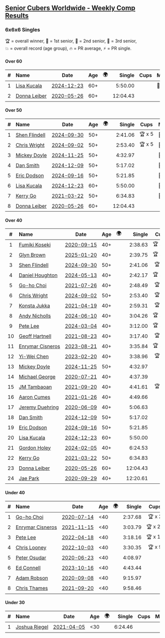 <style>table {white-space: nowrap;}</style>
<link rel="stylesheet" type="text/css" href="/scw-comp/css/flags.css" />

## [Senior Cubers Worldwide - Weekly Comp Results](/scw-comp/results/)
### 6x6x6 Singles

<span style="white-space: nowrap;">🏆 = overall winner</span>, <span style="white-space: nowrap;">🥇 = 1st senior</span>, <span style="white-space: nowrap;">🥈 = 2nd senior</span>, <span style="white-space: nowrap;">🥉 = 3rd senior</span>, <span style="white-space: nowrap;">💥 = overall record (age group)</span>, <span style="white-space: nowrap;">🔥 = PR average</span>, <span style="white-space: nowrap;">⚡ = PR single</span>.

#### Over 60

| # | Name | Date | Age | 🌍 | Single | Cups | Medals | Achievements | Video |
| :--: | :-- | :--: | :--: | :--: | --: | :--: | :-- | :-- | :-- |
| 1 | [Lisa Kucala](../../persons/lisa_kucala/666.md) | [2024-12-23](../../results/2024-12-23/666.md) | 60+ | <i class="flag flag-US" /> | 5:50.00 |  | 🥉 x 1 | 💥 x 4, ⚡ x 4 | [Desktop](https://www.facebook.com/events/611146718114819/permalink/613934797836011) / [Mobile](https://m.facebook.com/events/611146718114819?view=permalink&id=613934797836011) |
| 2 | [Donna Leiber](../../persons/donna_leiber/666.md) | [2020-05-26](../../results/2020-05-26/666.md) | 60+ | <i class="flag flag-US" /> | 12:04.43 |  |  | 💥 x 3, ⚡ x 3 | [Desktop](https://www.facebook.com/events/637852836799991/permalink/640054709913137) / [Mobile](https://m.facebook.com/events/637852836799991?view=permalink&id=640054709913137) |

#### Over 50

| # | Name | Date | Age | 🌍 | Single | Cups | Medals | Achievements | Video |
| :--: | :-- | :--: | :--: | :--: | --: | :--: | :-- | :-- | :-- |
| 1 | [Shen Flindell](../../persons/shen_flindell/666.md) | [2024-09-30](../../results/2024-09-30/666.md) | 50+ | <i class="flag flag-AU" /> | 2:41.06 | 🏆 x 5 | 🥇 x 5, 🥈 x 10, 🥉 x 2 | 💥 x 2, 🔥 x 3, ⚡ x 3 | [Desktop](https://www.facebook.com/745394767/videos/1561163127821289) / [Mobile](https://m.facebook.com/745394767/videos/1561163127821289) |
| 2 | [Chris Wright](../../persons/chris_wright/666.md) | [2024-09-02](../../results/2024-09-02/666.md) | 50+ | <i class="flag flag-GB" /> | 2:53.40 | 🏆 x 5 | 🥇 x 5, 🥈 x 3 | 💥 x 6, 🔥 x 5, ⚡ x 5 | [Desktop](https://www.facebook.com/events/496466003310019/permalink/499631999660086) / [Mobile](https://m.facebook.com/events/496466003310019?view=permalink&id=499631999660086) |
| 3 | [Mickey Doyle](../../persons/mickey_doyle/666.md) | [2024-11-25](../../results/2024-11-25/666.md) | 50+ | <i class="flag flag-US" /> | 4:32.97 |  | 🥇 x 2, 🥈 x 2, 🥉 x 2 | ⚡ x 7 | [Desktop](https://www.facebook.com/events/568276315811932/permalink/577572214882342) / [Mobile](https://m.facebook.com/events/568276315811932?view=permalink&id=577572214882342) |
| 4 | [Dan Smith](../../persons/dan_smith/666.md) | [2024-12-09](../../results/2024-12-09/666.md) | 50+ | <i class="flag flag-US" /> | 5:17.02 |  | 🥇 x 5, 🥈 x 3, 🥉 x 7 | 💥 x 1, 🔥 x 1, ⚡ x 3 | [Desktop](https://www.facebook.com/events/568276315811932/permalink/586154067357490) / [Mobile](https://m.facebook.com/events/568276315811932?view=permalink&id=586154067357490) |
| 5 | [Eric Dodson](../../persons/eric_dodson/666.md) | [2024-09-16](../../results/2024-09-16/666.md) | 50+ | <i class="flag flag-US" /> | 5:21.85 |  | 🥈 x 1 | ⚡ x 2 | [Desktop](https://www.facebook.com/events/1169142974162460/permalink/1171316953945062) / [Mobile](https://m.facebook.com/events/1169142974162460?view=permalink&id=1171316953945062) |
| 6 | [Lisa Kucala](../../persons/lisa_kucala/666.md) | [2024-12-23](../../results/2024-12-23/666.md) | 60+ | <i class="flag flag-US" /> | 5:50.00 |  | 🥉 x 1 | 💥 x 4, ⚡ x 4 | [Desktop](https://www.facebook.com/events/611146718114819/permalink/613934797836011) / [Mobile](https://m.facebook.com/events/611146718114819?view=permalink&id=613934797836011) |
| 7 | [Kerry Go](../../persons/kerry_go/666.md) | [2021-03-22](../../results/2021-03-22/666.md) | 50+ | <i class="flag flag-US" /> | 6:34.83 |  | 🥈 x 1 | ⚡ x 1 | [Desktop](https://www.facebook.com/events/2537500386546221/permalink/2547152288914364) / [Mobile](https://m.facebook.com/events/2537500386546221?view=permalink&id=2547152288914364) |
| 8 | [Donna Leiber](../../persons/donna_leiber/666.md) | [2020-05-26](../../results/2020-05-26/666.md) | 60+ | <i class="flag flag-US" /> | 12:04.43 |  |  | 💥 x 3, ⚡ x 3 | [Desktop](https://www.facebook.com/events/637852836799991/permalink/640054709913137) / [Mobile](https://m.facebook.com/events/637852836799991?view=permalink&id=640054709913137) |

#### Over 40

| # | Name | Date | Age | 🌍 | Single | Cups | Medals | Achievements | Video |
| :--: | :-- | :--: | :--: | :--: | --: | :--: | :-- | :-- | :-- |
| 1 | [Fumiki Koseki](../../persons/fumiki_koseki/666.md) | [2020-09-15](../../results/2020-09-15/666.md) | 40+ | <i class="flag flag-JP" /> | 2:38.63 | 🏆 x 24 | 🥇 x 24 | 💥 x 2, 🔥 x 2, ⚡ x 2 | [Desktop](https://www.facebook.com/events/655903882008117/permalink/659480474983791) / [Mobile](https://m.facebook.com/events/655903882008117?view=permalink&id=659480474983791) |
| 2 | [Glyn Brown](../../persons/glyn_brown/666.md) | [2025-01-20](../../results/2025-01-20/666.md) | 40+ | <i class="flag flag-GB" /> | 2:39.75 | 🏆 x 12 | 🥇 x 13, 🥈 x 14, 🥉 x 5 | 🔥 x 11, ⚡ x 12 | [Desktop](https://www.facebook.com/events/963859128590696/permalink/971237757852833) / [Mobile](https://m.facebook.com/events/963859128590696?view=permalink&id=971237757852833) |
| 3 | [Shen Flindell](../../persons/shen_flindell/666.md) | [2024-09-30](../../results/2024-09-30/666.md) | 50+ | <i class="flag flag-AU" /> | 2:41.06 | 🏆 x 5 | 🥇 x 5, 🥈 x 10, 🥉 x 2 | 💥 x 2, 🔥 x 3, ⚡ x 3 | [Desktop](https://www.facebook.com/745394767/videos/1561163127821289) / [Mobile](https://m.facebook.com/745394767/videos/1561163127821289) |
| 4 | [Daniel Houghton](../../persons/daniel_houghton/666.md) | [2024-05-13](../../results/2024-05-13/666.md) | 40+ | <i class="flag flag-CH" /> | 2:42.17 | 🏆 x 34 | 🥇 x 38, 🥈 x 9, 🥉 x 12 | 🔥 x 10, ⚡ x 12 | [Desktop](https://www.facebook.com/events/849366597233542/permalink/854649486705253) / [Mobile](https://m.facebook.com/events/849366597233542?view=permalink&id=854649486705253) |
| 5 | [Go-ho Choi](../../persons/go_ho_choi/666.md) | [2021-07-26](../../results/2021-07-26/666.md) | 40+ | <i class="flag flag-KR" /> | 2:48.49 | 🏆 x 2 | 🥇 x 1 | 💥 x 1, 🔥 x 2, ⚡ x 2 | [Desktop](https://www.facebook.com/events/210838191047415/permalink/220841146713786) / [Mobile](https://m.facebook.com/events/210838191047415?view=permalink&id=220841146713786) |
| 6 | [Chris Wright](../../persons/chris_wright/666.md) | [2024-09-02](../../results/2024-09-02/666.md) | 50+ | <i class="flag flag-GB" /> | 2:53.40 | 🏆 x 5 | 🥇 x 5, 🥈 x 3 | 💥 x 6, 🔥 x 5, ⚡ x 5 | [Desktop](https://www.facebook.com/events/496466003310019/permalink/499631999660086) / [Mobile](https://m.facebook.com/events/496466003310019?view=permalink&id=499631999660086) |
| 7 | [Konsta Jukka](../../persons/konsta_jukka/666.md) | [2021-04-19](../../results/2021-04-19/666.md) | 40+ | <i class="flag flag-FI" /> | 2:59.31 | 🏆 x 2 | 🥇 x 4, 🥈 x 7 | 🔥 x 7, ⚡ x 5 | [Desktop](https://www.facebook.com/events/1009195762821458/permalink/1017253955348972) / [Mobile](https://m.facebook.com/events/1009195762821458?view=permalink&id=1017253955348972) |
| 8 | [Andy Nicholls](../../persons/andy_nicholls/666.md) | [2024-06-10](../../results/2024-06-10/666.md) | 40+ | <i class="flag flag-GB" /> | 3:04.26 | 🏆 x 11 | 🥇 x 12, 🥈 x 2 | 💥 x 5, 🔥 x 3, ⚡ x 5 | [Desktop](https://www.facebook.com/events/804039971828225/permalink/804552235110332) / [Mobile](https://m.facebook.com/events/804039971828225?view=permalink&id=804552235110332) |
| 9 | [Pete Lee](../../persons/pete_lee/666.md) | [2024-03-04](../../results/2024-03-04/666.md) | 40+ | <i class="flag flag-GB" /> | 3:12.00 | 🏆 x 12 | 🥈 x 2, 🥉 x 2 | 🔥 x 14, ⚡ x 20 | [Desktop](https://www.facebook.com/events/3564311457163699/permalink/3569724523289059) / [Mobile](https://m.facebook.com/events/3564311457163699?view=permalink&id=3569724523289059) |
| 10 | [Geoff Hartnell](../../persons/geoff_hartnell/666.md) | [2021-08-23](../../results/2021-08-23/666.md) | 40+ | <i class="flag flag-GB" /> | 3:17.40 | 🏆 x 4 | 🥇 x 20, 🥈 x 25, 🥉 x 2 | 🔥 x 6, ⚡ x 5 | [Desktop](https://www.facebook.com/events/1108693076205590/permalink/1116401015434796) / [Mobile](https://m.facebook.com/events/1108693076205590?view=permalink&id=1116401015434796) |
| 11 | [Enrymar Cisneros](../../persons/enrymar_cisneros/666.md) | [2023-08-21](../../results/2023-08-21/666.md) | 40+ | <i class="flag flag-VE" /> | 3:35.84 | 🏆 x 20 | 🥈 x 1 | 🔥 x 11, ⚡ x 10 | [Desktop](https://www.facebook.com/events/605466225085334/permalink/608413468123943) / [Mobile](https://m.facebook.com/events/605466225085334?view=permalink&id=608413468123943) |
| 12 | [Yi-Wei Chen](../../persons/yi_wei_chen/666.md) | [2023-02-20](../../results/2023-02-20/666.md) | 40+ | <i class="flag flag-TW" /> | 3:38.96 | 🏆 x 1 | 🥇 x 3, 🥈 x 7, 🥉 x 7 | 🔥 x 4, ⚡ x 10 | [Desktop](https://www.facebook.com/events/751205503064846/permalink/753027449549318) / [Mobile](https://m.facebook.com/events/751205503064846?view=permalink&id=753027449549318) |
| 13 | [Mickey Doyle](../../persons/mickey_doyle/666.md) | [2024-11-25](../../results/2024-11-25/666.md) | 50+ | <i class="flag flag-US" /> | 4:32.97 |  | 🥇 x 2, 🥈 x 2, 🥉 x 2 | ⚡ x 7 | [Desktop](https://www.facebook.com/events/568276315811932/permalink/577572214882342) / [Mobile](https://m.facebook.com/events/568276315811932?view=permalink&id=577572214882342) |
| 14 | [Michael George](../../persons/michael_george/666.md) | [2020-07-21](../../results/2020-07-21/666.md) | 40+ | <i class="flag flag-GB" /> | 4:37.39 |  | 🥉 x 4 | ⚡ x 7 | [Desktop](https://www.facebook.com/michael.george.545/videos/10214016558128356) / [Mobile](https://m.facebook.com/michael.george.545/videos/10214016558128356) |
| 15 | [JM Tambaoan](../../persons/jm_tambaoan/666.md) | [2021-09-20](../../results/2021-09-20/666.md) | 40+ | <i class="flag flag-PH" /> | 4:41.61 | 🏆 x 3 | 🥇 x 3, 🥈 x 14, 🥉 x 3 | 🔥 x 4, ⚡ x 4 | [Desktop](https://www.facebook.com/events/4223726381008841/permalink/4268147889900023) / [Mobile](https://m.facebook.com/events/4223726381008841?view=permalink&id=4268147889900023) |
| 16 | [Aaron Cumes](../../persons/aaron_cumes/666.md) | [2021-01-26](../../results/2021-01-26/666.md) | 40+ | <i class="flag flag-GB" /> | 4:49.66 |  | 🥈 x 1, 🥉 x 5 | ⚡ x 4 | [Desktop](https://www.facebook.com/events/886756952081472/permalink/887647815325719) / [Mobile](https://m.facebook.com/events/886756952081472?view=permalink&id=887647815325719) |
| 17 | [Jeremy Duehring](../../persons/jeremy_duehring/666.md) | [2020-06-09](../../results/2020-06-09/666.md) | 40+ | <i class="flag flag-US" /> | 5:06.63 |  | 🥉 x 1 | ⚡ x 2 | [Desktop](https://www.facebook.com/jeremy.duehring/videos/10160093205957846) / [Mobile](https://m.facebook.com/jeremy.duehring/videos/10160093205957846) |
| 18 | [Dan Smith](../../persons/dan_smith/666.md) | [2024-12-09](../../results/2024-12-09/666.md) | 50+ | <i class="flag flag-US" /> | 5:17.02 |  | 🥇 x 5, 🥈 x 3, 🥉 x 7 | 💥 x 1, 🔥 x 1, ⚡ x 3 | [Desktop](https://www.facebook.com/events/568276315811932/permalink/586154067357490) / [Mobile](https://m.facebook.com/events/568276315811932?view=permalink&id=586154067357490) |
| 19 | [Eric Dodson](../../persons/eric_dodson/666.md) | [2024-09-16](../../results/2024-09-16/666.md) | 50+ | <i class="flag flag-US" /> | 5:21.85 |  | 🥈 x 1 | ⚡ x 2 | [Desktop](https://www.facebook.com/events/1169142974162460/permalink/1171316953945062) / [Mobile](https://m.facebook.com/events/1169142974162460?view=permalink&id=1171316953945062) |
| 20 | [Lisa Kucala](../../persons/lisa_kucala/666.md) | [2024-12-23](../../results/2024-12-23/666.md) | 60+ | <i class="flag flag-US" /> | 5:50.00 |  | 🥉 x 1 | 💥 x 4, ⚡ x 4 | [Desktop](https://www.facebook.com/events/611146718114819/permalink/613934797836011) / [Mobile](https://m.facebook.com/events/611146718114819?view=permalink&id=613934797836011) |
| 21 | [Gordon Holey](../../persons/gordon_holey/666.md) | [2024-02-05](../../results/2024-02-05/666.md) | 40+ | <i class="flag flag-US" /> | 6:24.53 |  | 🥈 x 2 | ⚡ x 2 | [Desktop](https://www.facebook.com/766997877/videos/676886614657174) / [Mobile](https://m.facebook.com/766997877/videos/676886614657174) |
| 22 | [Kerry Go](../../persons/kerry_go/666.md) | [2021-03-22](../../results/2021-03-22/666.md) | 50+ | <i class="flag flag-US" /> | 6:34.83 |  | 🥈 x 1 | ⚡ x 1 | [Desktop](https://www.facebook.com/events/2537500386546221/permalink/2547152288914364) / [Mobile](https://m.facebook.com/events/2537500386546221?view=permalink&id=2547152288914364) |
| 23 | [Donna Leiber](../../persons/donna_leiber/666.md) | [2020-05-26](../../results/2020-05-26/666.md) | 60+ | <i class="flag flag-US" /> | 12:04.43 |  |  | 💥 x 3, ⚡ x 3 | [Desktop](https://www.facebook.com/events/637852836799991/permalink/640054709913137) / [Mobile](https://m.facebook.com/events/637852836799991?view=permalink&id=640054709913137) |
| 24 | [Jae Park](../../persons/jae_park/666.md) | [2020-09-29](../../results/2020-09-29/666.md) | 40+ | <i class="flag flag-US" /> | 12:20.61 |  | 🥈 x 1 | ⚡ x 1 | [Desktop](https://www.facebook.com/events/427181104911253/permalink/430448351251195) / [Mobile](https://m.facebook.com/events/427181104911253?view=permalink&id=430448351251195) |

#### Under 40

| # | Name | Date | Age | 🌍 | Single | Cups | Medals | Achievements | Video |
| :--: | :-- | :--: | :--: | :--: | --: | :--: | :-- | :-- | :-- |
| 1 | [Go-ho Choi](../../persons/go_ho_choi/666.md) | [2020-07-14](../../results/2020-07-14/666.md) | <40 | <i class="flag flag-KR" /> | 2:37.68 | 🏆 x 2 | 🥇 x 1 | 💥 x 1, 🔥 x 2, ⚡ x 2 | [Desktop](https://www.facebook.com/events/2729568740635198/permalink/2730916483833757) / [Mobile](https://m.facebook.com/events/2729568740635198?view=permalink&id=2730916483833757) |
| 2 | [Enrymar Cisneros](../../persons/enrymar_cisneros/666.md) | [2021-11-15](../../results/2021-11-15/666.md) | <40 | <i class="flag flag-VE" /> | 3:03.79 | 🏆 x 20 | 🥈 x 1 | 🔥 x 11, ⚡ x 10 | [Desktop](https://www.facebook.com/events/1073199523496198/permalink/1081361166013367) / [Mobile](https://m.facebook.com/events/1073199523496198?view=permalink&id=1081361166013367) |
| 3 | [Pete Lee](../../persons/pete_lee/666.md) | [2022-04-18](../../results/2022-04-18/666.md) | <40 | <i class="flag flag-GB" /> | 3:18.16 | 🏆 x 12 | 🥈 x 2, 🥉 x 2 | 🔥 x 14, ⚡ x 20 | [Desktop](https://www.facebook.com/events/651121915952604/permalink/659239728474156) / [Mobile](https://m.facebook.com/events/651121915952604?view=permalink&id=659239728474156) |
| 4 | [Chris Looney](../../persons/chris_looney/666.md) | [2022-10-03](../../results/2022-10-03/666.md) | <40 | <i class="flag flag-US" /> | 3:30.35 | 🏆 x 9 |  | 🔥 x 4, ⚡ x 6 | [Desktop](https://www.facebook.com/chris.looney/videos/414746097295170) / [Mobile](https://m.facebook.com/chris.looney/videos/414746097295170) |
| 5 | [Peter Osudar](../../persons/peter_osudar/666.md) | [2020-06-23](../../results/2020-06-23/666.md) | <40 | <i class="flag flag-CA" /> | 4:08.97 |  |  | 🔥 x 1, ⚡ x 1 | [Desktop](https://www.facebook.com/events/268636114456043/permalink/276193687033619) / [Mobile](https://m.facebook.com/events/268636114456043?view=permalink&id=276193687033619) |
| 6 | [Ed Connell](../../persons/ed_connell/666.md) | [2023-10-16](../../results/2023-10-16/666.md) | <40 | <i class="flag flag-IE" /> | 4:43.44 |  |  | 🔥 x 1, ⚡ x 4 | [Desktop](https://www.facebook.com/events/754076313399498/permalink/763246285815834) / [Mobile](https://m.facebook.com/events/754076313399498?view=permalink&id=763246285815834) |
| 7 | [Adam Robson](../../persons/adam_robson/666.md) | [2020-09-08](../../results/2020-09-08/666.md) | <40 | <i class="flag flag-GB" /> | 9:15.97 |  |  | ⚡ x 1 | [Desktop](https://www.facebook.com/100005428097972/videos/1462603357263920) / [Mobile](https://m.facebook.com/100005428097972/videos/1462603357263920) |
| 8 | [Chris Thames](../../persons/chris_thames/666.md) | [2021-09-20](../../results/2021-09-20/666.md) | <40 | <i class="flag flag-US" /> | 9:58.46 |  |  | ⚡ x 1 | [Desktop](https://www.facebook.com/events/4223726381008841/permalink/4243290692385743) / [Mobile](https://m.facebook.com/events/4223726381008841?view=permalink&id=4243290692385743) |

#### Under 30

| # | Name | Date | Age | 🌍 | Single | Cups | Medals | Achievements | Video |
| :--: | :-- | :--: | :--: | :--: | --: | :--: | :-- | :-- | :-- |
| 1 | [Joshua Riegel](../../persons/joshua_riegel/666.md) | [2021-04-05](../../results/2021-04-05/666.md) | <30 | <i class="flag flag-US" /> | 6:24.46 |  |  | ⚡ x 3 | [Desktop](https://www.facebook.com/events/2619499895016321/permalink/2625678607731783) / [Mobile](https://m.facebook.com/events/2619499895016321?view=permalink&id=2625678607731783) |


<!-- Global site tag (gtag.js) - Google Analytics -->
<script async src="https://www.googletagmanager.com/gtag/js?id=UA-86348435-3"></script>
<script>window.dataLayer = window.dataLayer || []; function gtag() {dataLayer.push(arguments);} gtag('js', new Date()); gtag('config', 'UA-86348435-3');</script>
